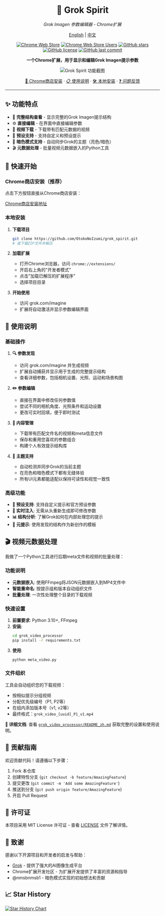 <div align="center">

# 🎨 Grok Spirit

*Grok Imagen 参数编辑器 - Chrome扩展*

[English](README.md) | [中文](README_zh.md)

[![Chrome Web Store](https://img.shields.io/chrome-web-store/v/logaoplejbodjhnogdndgllocmpmlako?label=Chrome%20商店版本&color=blue)](https://chromewebstore.google.com/detail/logaoplejbodjhnogdndgllocmpmlako)
[![Chrome Web Store Users](https://img.shields.io/chrome-web-store/users/logaoplejbodjhnogdndgllocmpmlako?label=活跃用户&color=green)](https://chromewebstore.google.com/detail/logaoplejbodjhnogdndgllocmpmlako)
[![GitHub stars](https://img.shields.io/github/stars/OtokoNoIzumi/grok_spirit?color=yellow&label=GitHub%20Stars)](https://github.com/OtokoNoIzumi/grok_spirit/stargazers)
[![GitHub license](https://img.shields.io/github/license/OtokoNoIzumi/grok_spirit?color=blue)](https://github.com/OtokoNoIzumi/grok_spirit/blob/main/LICENSE)
[![GitHub last commit](https://img.shields.io/github/last-commit/OtokoNoIzumi/grok_spirit)](https://github.com/OtokoNoIzumi/grok_spirit/commits)

**一个Chrome扩展，用于显示和编辑Grok Imagen提示参数**

![Grok Spirit 功能截图](https://otokonoizumi.github.io/media/grok%20spirit.png)

[🏪 Chrome商店安装](https://chromewebstore.google.com/detail/logaoplejbodjhnogdndgllocmpmlako) · [📋 使用说明](#使用说明) · [🛠️ 本地安装](#本地安装) · [❓ 问题反馈](https://github.com/OtokoNoIzumi/grok_spirit/issues)

</div>

---

## ✨ 功能特点

- 🎯 **完整结构查看** - 显示完整的Grok Imagen提示结构
- ⚙️ **直接编辑** - 在界面中直接编辑参数
- 💾 **视频下载** - 下载带有匹配元数据的视频
- 🔧 **预设支持** - 支持自定义和预设提示
- 🌙 **暗色模式支持** - 自动同步Grok的主题（亮色/暗色）
- 🎬 **元数据处理** - 批量视频元数据嵌入的Python工具

## 🚀 快速开始

### Chrome商店安装（推荐）

点击下方按钮直接从Chrome商店安装：

[Chrome商店安装地址](https://chromewebstore.google.com/detail/logaoplejbodjhnogdndgllocmpmlako)

### 本地安装

1. **下载项目**
   ```bash
   git clone https://github.com/OtokoNoIzumi/grok_spirit.git
   # 或下载ZIP文件并解压
   ```

2. **加载扩展**
   - 打开Chrome浏览器，访问 `chrome://extensions/`
   - 开启右上角的"开发者模式"
   - 点击"加载已解压的扩展程序"
   - 选择项目目录

3. **开始使用**
   - 访问 grok.com/imagine
   - 扩展将自动激活并显示参数编辑界面

## 📖 使用说明

### 基础操作

1. **🔍 参数发现**
   - 访问 grok.com/imagine 并生成视频
   - 扩展自动捕获并显示用于生成的完整提示结构
   - 查看详细参数，包括相机设置、光照、运动和场景构图

2. **✏️ 参数编辑**
   - 直接在界面中修改任何参数值
   - 尝试不同的相机角度、光照条件和运动设置
   - 更改可实时回填，便于即时测试

3. **💾 内容管理**
   - 下载带有匹配文件名的视频和meta信息文件
   - 保存和重用您喜欢的参数组合
   - 构建个人有效提示结构库

4. **🌙 主题支持**
   - 自动检测并同步Grok的当前主题
   - 在亮色和暗色模式下都有无缝体验
   - 所有UI元素都能适配以保持可读性和视觉一致性

### 高级功能

- **🎯 预设支持**: 支持自定义提示和官方预设参数
- **🔄 实时注入**: 无需从头重新生成即可修改参数
- **📊 结构分析**: 了解Grok如何在内部处理您的提示
- **🎨 元提示**: 使用发现的结构作为新创作的模板

## 🎬 视频元数据处理

我做了一个Python工具进行后期meta文件和视频的批量处理：

### 功能说明
- **元数据嵌入**: 使用FFmpeg将JSON元数据嵌入到MP4文件中
- **智能重命名**: 按提示组和版本自动组织文件
- **批量处理**: 一次性处理整个目录的下载视频

### 快速设置
1. **前置要求**: Python 3.10+, FFmpeg
2. **安装**:
   ```bash
   cd grok_video_processor
   pip install -r requirements.txt
   ```
3. **使用**:
   ```bash
   python meta_video.py
   ```

### 文件组织
工具会自动组织您的下载视频：
- 按相似提示分组视频
- 分配优先级编号（P1, P2等）
- 在组内添加版本号（v1, v2等）
- 最终格式：`grok_video_[uuid]_P1_v1.mp4`

**📖 详细文档**: 查看 [`grok_video_processor/README_zh.md`](grok_video_processor/README_zh.md) 获取完整的设置和使用说明。

## 🤝 贡献指南

欢迎贡献代码！请遵循以下步骤：

1. Fork 本仓库
2. 创建特性分支 (`git checkout -b feature/AmazingFeature`)
3. 提交更改 (`git commit -m 'Add some AmazingFeature'`)
4. 推送到分支 (`git push origin feature/AmazingFeature`)
5. 开启 Pull Request

## 📄 许可证

本项目采用 MIT License 许可证 - 查看 [LICENSE](LICENSE) 文件了解详情。

## 🙏 致谢

感谢以下开源项目和开发者的启发与帮助：

- [Grok](https://grok.com/) - 提供了强大的AI图像生成平台
- Chrome扩展开发社区 - 为扩展开发提供了丰富的资源和指导
- @nmsbnmsb1 - 暗色模式实现的初始想法和贡献

## 📈 Star History

[![Star History Chart](https://api.star-history.com/svg?repos=OtokoNoIzumi/grok-spirit&type=Date)](https://star-history.com/#OtokoNoIzumi/grok-spirit&Date)